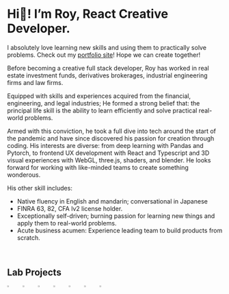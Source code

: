 # Hi👋! I’m Roy, React Creative Developer. 

I absolutely love learning new skills and using them to practically solve problems. Check out my [portfolio site](https://creative-ataraxia.github.io)! Hope we can create together! 

Before becoming a creative full stack developer, Roy has worked in real estate investment funds, derivatives brokerages, industrial engineering firms and law firms.

Equipped with skills and experiences acquired from the financial, engineering, and legal industries; He formed a strong belief that: the principal life skill is the ability to learn efficiently and solve practical real-world problems.

Armed with this conviction, he took a full dive into tech around the start of the pandemic and have since discovered his passion for creation through coding. His interests are diverse: from deep learning with Pandas and Pytorch, to frontend UX development with React and Typescript and 3D visual experiences with WebGL, three.js, shaders, and blender. He looks forward for working with like-minded teams to create something wonderous. 

His other skill includes:
-	Native fluency in English and mandarin; conversational in Japanese
-	FINRA 63, 82, CFA lv2 license holder.
-	Exceptionally self-driven; burning passion for learning new things and apply them to real-world problems.
-	Acute business acumen: Experience leading team to build products from scratch.

<br>

## Lab Projects

<div style="display:flex;flex-direction:row;gap:1rem;">
<a href="https://creative-ataraxia.github.io/vivid-landing-page/" rel='author' target='_blank'>
  <img src="https://creative-ataraxia.github.io/static/images/vivid_landing_page.png" width=35% height=35%>
</a>
<a href="https://creative-ataraxia.github.io/roy-portfolio-ception/" rel='author' target='_blank'>
  <img src="https://creative-ataraxia.github.io/static/images/portfolio-ception.png" width=35% height=35%>
</a>
<a href="https://creative-ataraxia.github.io/" rel='author' target='_blank'>
  <img src="https://creative-ataraxia.github.io/static/images/portfolio_site.png" width=35% height=35%>
</a>
<a href="https://creative-ataraxia.github.io/get_schwifty_portal/" rel='author' target='_blank'>
  <img src="https://creative-ataraxia.github.io/static/images/portal.png" width=35% height=35%>
</a>
<a href="https://creative-ataraxia.github.io/cyberpunk-sphere/" rel='author' target='_blank'>
  <img src="https://creative-ataraxia.github.io/static/images/cyber_sphere.png" width=35% height=35%>
</a>
<a href="https://creative-ataraxia.github.io/sci-fi-gear-display/" rel='author' target='_blank'>
  <img src="https://creative-ataraxia.github.io/static/images/helmet.png" width=35% height=35%>
</a>
<a href="https://creative-ataraxia.github.io/birds-over-sunset/" rel='author' target='_blank'>
  <img src="https://creative-ataraxia.github.io/static/images/birds_over_sunset.png" width=35% height=35%>
</a>
</div>

<!---
unique_counter: 102
--->
